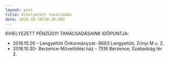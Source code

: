 ```yaml
---
layout: post
title: Kihelyezett tanácsadás
date: 2018-10-18T10:20:00Z
---
```

KIHELYEZETT PÉNZÜGYI TANÁCSADÁSAINK IDŐPONTJA:
- 2018.10.26 - Lengyeltóti Önkormányzat- 8693 Lengyeltóti, Zrínyi M u. 2.
- 2018.10.30- Berzence-Művelődési ház - 7516 Berzence, Szabadság tér 2.
